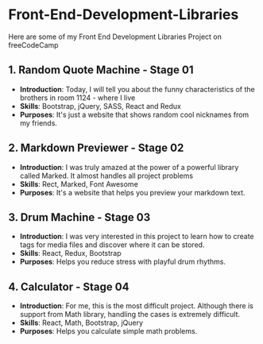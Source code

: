 # Front-End-Development-Libraries
Here are some of my Front End Development Libraries Project on freeCodeCamp

## 1. Random Quote Machine - Stage 01
- **Introduction**: Today, I will tell you about the funny characteristics of the brothers in room 1124 - where I live
- **Skills**: Bootstrap, jQuery, SASS, React and Redux
- **Purposes**: It's just a website that shows random cool nicknames from my friends.

## 2. Markdown Previewer - Stage 02
- **Introduction**: I was truly amazed at the power of a powerful library called Marked. It almost handles all project problems
- **Skills**: Rect, Marked, Font Awesome
- **Purposes**: It's a website that helps you preview your markdown text.

## 3. Drum Machine - Stage 03
- **Introduction**: I was very interested in this project to learn how to create tags for media files and discover where it can be stored.
- **Skills**: React, Redux, Bootstrap
- **Purposes**: Helps you reduce stress with playful drum rhythms.

## 4. Calculator - Stage 04
- **Introduction**: For me, this is the most difficult project. Although there is support from Math library, handling the cases is extremely difficult.
- **Skills**: React, Math, Bootstrap, jQuery
- **Purposes**: Helps you calculate simple math problems.